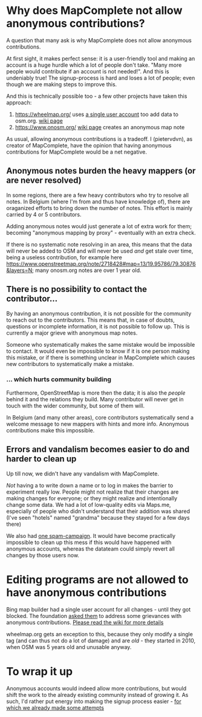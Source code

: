 # Why does MapComplete not allow anonymous contributions?

A question that many ask is why MapComplete does not allow anonymous contributions.

At first sight, it makes perfect sense: it is a user-friendly tool and making an account is a huge hurdle which a lot of people don't take.
"Many more people would contribute if an account is not needed!". And this is undeniably true! The signup-process is hard and loses a lot of people; even though we are making steps to improve this.


And this is technically possible too - a few other projects have taken this approach:

1. https://wheelmap.org/ uses [a single user account](https://www.openstreetmap.org/user/wheelmap_visitor) too add data to osm.org. [wiki page](https://wiki.openstreetmap.org/wiki/Wheelmap)
2. https://www.onosm.org/ [wiki page](https://wiki.openstreetmap.org/wiki/Onosm.org) creates an anonymous map note 

As usual, allowing anonymous contributions is a tradeoff. I (pietervdvn), as creator of MapComplete, have the opinion that having anonymous contributions for MapComplete would be a net negative.

## Anonymous notes burden the heavy mappers (or are never resolved)

In some regions, there are a few heavy contributors who try to resolve all notes. In Belgium (where I'm from and thus have knowledge of), there are oraganized efforts to bring down the number of notes. This effort is mainly carried by 4 or 5 contributors.

Adding anonymous notes would just generate a lot of extra work for them; becoming "anonymous mapping by proxy" - eventually with an extra check.

If there is no systematic note resolving in an area, this means that the data will never be added to OSM and will never be used _and_ get stale over time, being a useless contribution, for example here https://www.openstreetmap.org/note/2718428#map=13/19.95786/79.30876&layers=N; many onosm.org notes are over 1 year old.

## There is no possibility to contact the contributor...

By having an anonymous contribution, it is not possible for the community to reach out to the contributors.
This means that, in case of doubts, questions or incomplete information, it is not possible to follow up. This is currently a major grieve with anonymous map notes.

Someone who systematically makes the same mistake would be impossible to contact. It would even be impossible to know if it is one person making this mistake, or if there is something unclear in MapComplete which causes new contributors to systematically make a mistake.

### ... which hurts community building


Furthermore, OpenStreetMap is more then the data; it is also the _people_ behind it and the relations they build. Many contributor will never get in touch with the wider community, but some of them will.

In Belgium (and many other areas), core contributors systematically send a welcome message to new mappers with hints and more info. Anonymous contributions make this impossible.

## Errors and vandalism becomes easier to do and harder to clean up

Up till now, we didn't have any vandalism with MapComplete.

_Not_ having a to write down a name or to log in makes the barrier to experiment really low. People might not realize that their changes are making changes for everyone; or they might realize and intentionally change some data. We had a lot of low-quality edits via Maps.me, especially of people who didn't understand that their addition was shared (I've seen "hotels" named "grandma" because they stayed for a few days there)

We also had [one spam-campaign](https://wiki.openstreetmap.org/wiki/Organised_Editing/Activities/Trziste_prace). It would have become practically impossible to clean up this mess if this would have happened with anonymous accounts, whereas the datateam could simply revert all changes by those users now.

# Editing programs are not allowed to have anonymous contributions

Bing map builder had a single user account for all changes - until they got blocked. The foundation [asked them](https://osmfoundation.org/wiki/Board/Minutes/2022-06#MapBuilder_implementation_proposal) to address some grievances with anonymous contributions.  [Please read the wiki for more details](https://wiki.openstreetmap.org/wiki/Map_builder)

wheelmap.org gets an exception to this, because they only modify a single tag (and can thus not do a lot of damage) and are _old_ - they started in 2010, when OSM was 5 years old and unusable anyway.

# To wrap it up

Anonymous accounts would indeed allow more contributions, but would shift the work to the already existing community instead of growing it.
As such, I'd rather put energy into making the signup process easier - [for which we already made some attempts](https://github.com/openstreetmap/openstreetmap-website/issues/4246)

